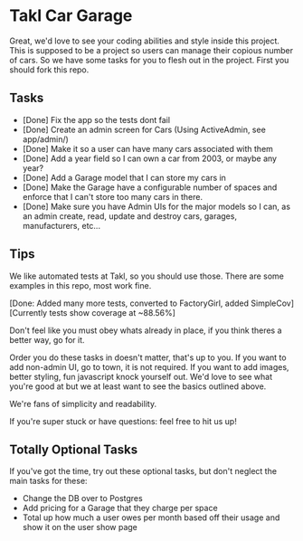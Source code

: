 Takl Car Garage
===============

Great, we'd love to see your coding abilities and style inside this project. This is supposed to be a project so users can manage their copious number of cars. So we have some tasks for you to flesh out in the project. First you should fork this repo.

Tasks
-----

* [Done] Fix the app so the tests dont fail
* [Done] Create an admin screen for Cars (Using ActiveAdmin, see app/admin/)
* [Done] Make it so a user can have many cars associated with them
* [Done] Add a year field so I can own a car from 2003, or maybe any year?
* [Done] Add a Garage model that I can store my cars in
* [Done] Make the Garage have a configurable number of spaces and enforce that I can't store too many cars in there.
* [Done] Make sure you have Admin UIs for the major models so I can, as an admin create, read, update and destroy cars, garages, manufacturers, etc...

Tips
----

We like automated tests at Takl, so you should use those. There are some examples in this repo, most work fine.

[Done: Added many more tests, converted to FactoryGirl, added SimpleCov]
[Currently tests show coverage at ~88.56%]

Don't feel like you must obey whats already in place, if you think theres a better way, go for it.

Order you do these tasks in doesn't matter, that's up to you.
If you want to add non-admin UI, go to town, it is not required. If you want to add images, better styling, fun javascript knock yourself out. We'd love to see what you're good at but we at least want to see the basics outlined above.

We're fans of simplicity and readability.

If you're super stuck or have questions: feel free to hit us up!

Totally Optional Tasks
----------------------
If you've got the time, try out these optional tasks, but don't neglect the main tasks for these:

* Change the DB over to Postgres
* Add pricing for a Garage that they charge per space
 * Total up how much a user owes per month based off their usage and show it on the user show page
